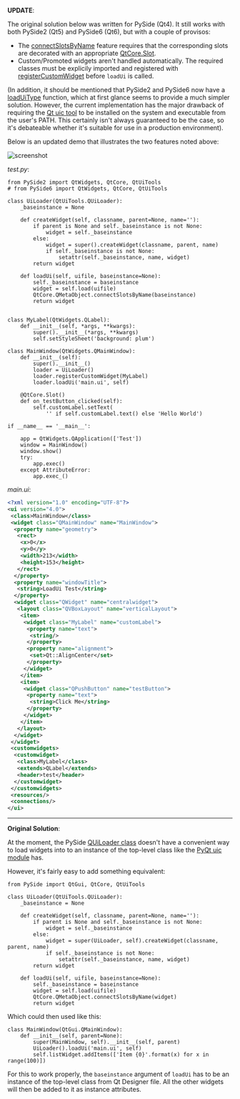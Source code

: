 **UPDATE**:

The original solution below was written for PySide (Qt4). It still works with both PySide2 (Qt5) and PySide6 (Qt6), but with a couple of provisos:

* The [connectSlotsByName](https://doc.qt.io/qt-5/qmetaobject.html#connectSlotsByName) feature requires that the corresponding slots are decorated with an appropriate [QtCore.Slot](https://wiki.qt.io/Qt_for_Python_Signals_and_Slots#Using_QtCore.Slot.28.29).
* Custom/Promoted widgets aren't handled automatically. The required classes must be explicily imported and registered with [registerCustomWidget](https://doc.qt.io/qtforpython-5/PySide2/QtUiTools/QUiLoader.html#PySide2.QtUiTools.PySide2.QtUiTools.QUiLoader.registerCustomWidget) before `loadUi` is called.

(In addition, it should be mentioned that PySide2 and PySide6 now have a [loadUiType](https://doc.qt.io/qtforpython-5/PySide2/QtUiTools/ls.loadUiType.html) function, which at first glance seems to provide a much simpler solution. However, the current implementation has the major drawback of requiring the [Qt uic tool](https://doc.qt.io/qt-5/uic.html) to be installed on the system and executable from the user's PATH. This certainly isn't always guaranteed to be the case, so it's debateable whether it's suitable for use in a production environment).

Below is an updated demo that illustrates the two features noted above:

![screenshot](https://i.sstatic.net/H9YvG.png)

*test.py*:

    from PySide2 import QtWidgets, QtCore, QtUiTools
    # from PySide6 import QtWidgets, QtCore, QtUiTools
    
    class UiLoader(QtUiTools.QUiLoader):
        _baseinstance = None
    
        def createWidget(self, classname, parent=None, name=''):
            if parent is None and self._baseinstance is not None:
                widget = self._baseinstance
            else:
                widget = super().createWidget(classname, parent, name)
                if self._baseinstance is not None:
                    setattr(self._baseinstance, name, widget)
            return widget
    
        def loadUi(self, uifile, baseinstance=None):
            self._baseinstance = baseinstance
            widget = self.load(uifile)
            QtCore.QMetaObject.connectSlotsByName(baseinstance)
            return widget


    class MyLabel(QtWidgets.QLabel):
        def __init__(self, *args, **kwargs):
            super().__init__(*args, **kwargs)
            self.setStyleSheet('background: plum')

    class MainWindow(QtWidgets.QMainWindow):
        def __init__(self):
            super().__init__()
            loader = UiLoader()
            loader.registerCustomWidget(MyLabel)
            loader.loadUi('main.ui', self)
    
        @QtCore.Slot()
        def on_testButton_clicked(self):
            self.customLabel.setText(
                '' if self.customLabel.text() else 'Hello World')
    
    if __name__ == '__main__':
    
        app = QtWidgets.QApplication(['Test'])
        window = MainWindow()
        window.show()
        try:
            app.exec()
        except AttributeError:
            app.exec_()

*main.ui*:

```xml
<?xml version="1.0" encoding="UTF-8"?>
<ui version="4.0">
 <class>MainWindow</class>
 <widget class="QMainWindow" name="MainWindow">
  <property name="geometry">
   <rect>
    <x>0</x>
    <y>0</y>
    <width>213</width>
    <height>153</height>
   </rect>
  </property>
  <property name="windowTitle">
   <string>LoadUi Test</string>
  </property>
  <widget class="QWidget" name="centralwidget">
   <layout class="QVBoxLayout" name="verticalLayout">
    <item>
     <widget class="MyLabel" name="customLabel">
      <property name="text">
       <string/>
      </property>
      <property name="alignment">
       <set>Qt::AlignCenter</set>
      </property>
     </widget>
    </item>
    <item>
     <widget class="QPushButton" name="testButton">
      <property name="text">
       <string>Click Me</string>
      </property>
     </widget>
    </item>
   </layout>
  </widget>
 </widget>
 <customwidgets>
  <customwidget>
   <class>MyLabel</class>
   <extends>QLabel</extends>
   <header>test</header>
  </customwidget>
 </customwidgets>
 <resources/>
 <connections/>
</ui>
```

---

**Original Solution**:

At the moment, the PySide [QUiLoader class](https://pyside.github.io/docs/pyside/PySide/QtUiTools/QUiLoader.html) doesn't have a convenient way to load widgets into to an instance of the top-level class like the [PyQt uic module](http://pyqt.sourceforge.net/Docs/PyQt4/designer.html#PyQt4.uic.loadUi) has.

However, it's fairly easy to add something equivalent:

    from PySide import QtGui, QtCore, QtUiTools
    
    class UiLoader(QtUiTools.QUiLoader):
        _baseinstance = None
    
        def createWidget(self, classname, parent=None, name=''):
            if parent is None and self._baseinstance is not None:
                widget = self._baseinstance
            else:
                widget = super(UiLoader, self).createWidget(classname, parent, name)
                if self._baseinstance is not None:
                    setattr(self._baseinstance, name, widget)
            return widget
    
        def loadUi(self, uifile, baseinstance=None):
            self._baseinstance = baseinstance
            widget = self.load(uifile)
            QtCore.QMetaObject.connectSlotsByName(widget)
            return widget

Which could then used like this:
    
    class MainWindow(QtGui.QMainWindow):
        def __init__(self, parent=None):
            super(MainWindow, self).__init__(self, parent)
            UiLoader().loadUi('main.ui', self)
            self.listWidget.addItems(['Item {0}'.format(x) for x in range(100)])

For this to work properly, the `baseinstance` argument of `loadUi` has to be an instance of the top-level class from Qt Designer file. All the other widgets will then be added to it as instance attributes.
